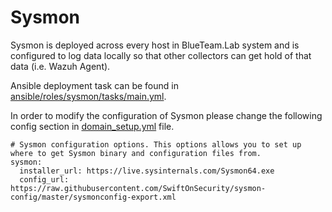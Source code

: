 # Sysmon

Sysmon is deployed across every host in BlueTeam.Lab system and is configured to log data locally so that other collectors can get hold of that data (i.e. Wazuh Agent).

Ansible deployment task can be found in [ansible/roles/sysmon/tasks/main.yml](../ansible/roles/sysmon/tasks/main.yml).

In order to modify the configuration of Sysmon please change the following config section in [domain_setup.yml](../ansible/domain_setup.yml) file.
```
# Sysmon configuration options. This options allows you to set up where to get Sysmon binary and configuration files from. 
sysmon:
  installer_url: https://live.sysinternals.com/Sysmon64.exe
  config_url: https://raw.githubusercontent.com/SwiftOnSecurity/sysmon-config/master/sysmonconfig-export.xml
```